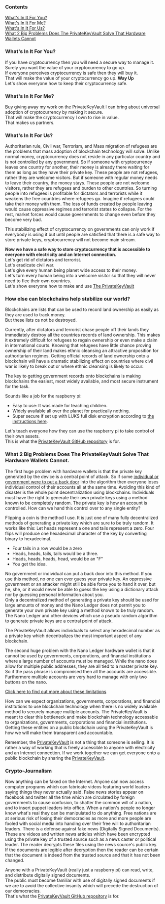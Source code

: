 ### Contents
[What's In It For You?](https://github.com/johnshearing/PrivateKeyVault/tree/master/Motivation#whats-in-it-for-you)  
[What's In It For Me?](https://github.com/johnshearing/PrivateKeyVault/tree/master/Motivation#whats-in-it-for-me)  
[What's In It For Us?](https://github.com/johnshearing/PrivateKeyVault/tree/master/Motivation#whats-in-it-for-us)  
[What 2 Big Problems Does The PrivateKeyVault Solve That Hardware Wallets Cannot](https://github.com/johnshearing/PrivateKeyVault/blob/master/Motivation/README.md#what-2-big-problems-does-the-privatekeyvault-solve-that-hardware-wallets-cannot)

### What's In It For You?  
If you have cryptocurrency then you will need a secure way to manage it.  
Surely you want the value of your cryptocurrency to go up.  
If everyone perceives cryptocurrency is safe then they will buy it.  
That will make the value of your cryptocurrency go up.  **Way Up**  
Let's show everyone how to keep their cryptocurrency safe.  

### What's In It For Me?  
Buy giving away my work on the PrivateKeyVault I can bring about universal adoption of cryptocurrency by making it secure.  
That will make the cryptocurrency I own to rise in value.  
That makes us partners.  

### What's In It For Us?  
Authoritarian rule, Civil war, Terrorism, and Mass migration of refugees are the problems that mass adoption of blockchain technology will solve. Unlike normal money, cryptocurrency does not reside in any particular country and is not controlled by any government. So if someone with cryptocurrency leaves one country for another, their money is already there waiting for them as long as they have their private key. These people are not refugees, rather they are welcome visitors. But if someone with regular money needs to leave their country, the money stays. These people are not welcome visitors, rather they are refugees and burden to other countries. So turning people into refugees is profitable for dictators and terrorists while it weakens the free countries where refugees go. Imagine if refugees could take their money with them. The loss of funds created by people leaving would cause oppressive regimes and terrorist states to collapse. For the rest, market forces would cause governments to change even before they become very bad.  

This stabilizing effect of cryptocurrency on governments can only work if everybody is using it but until people are satisfied that there is a safe way to store private keys, cryptocurrency will not become main stream.  

**Now we have a safe way to store cryptocurrency that is accessible to everyone with electricity and an Internet connection.**  
Let's get rid of dictators and terrorist.  
Let's eradicate civil war.  
Let's give every human being planet wide access to their money.  
Let's turn every human being into a welcome visitor so that they will never need to flee their own countries.  
Let's show everyone how to make and use [The PrivateKeyVault](https://github.com/johnshearing/PrivateKeyVault#privatekeyvault---click-for-open-source-make-instructions)

### How else can blockchains help stabilize our world?  
Blockchains are lists that can be used to record land ownership as easily as they are used to track money.  
But these lists ca not be destroyed.  

Currently, after dictators and terrorist chase people off their lands they immediately destroy all the countries records of land ownership. This makes it extremely difficult for refugees to regain ownership or even make a claim in international courts. Knowing that refugees have little chance proving ownership of their land makes ethnic cleansing an attractive proposition for authoritarian regimes. Getting official records of land ownership onto a blockchain will have a dramatic stabilizing effect on countries where civil war is likely to break out or where ethnic cleansing is likely to occur.  

The key to getting government records onto blockchains is making blockchains the easiest, most widely available, and most secure instrument for the task.  

Sounds like a job for the raspberry pi:  
* Easy to use: It was made for teaching children.  
* Widely available all over the planet for practically nothing.  
* Super secure if set up with LUKS full disk encryption according to [the instructions here](https://github.com/johnshearing/PrivateKeyVault#privatekeyvault---click-for-open-source-make-instructions).

Let's teach everyone how they can use the raspberry pi to take control of their own assets.  
This is what the [PrivateKeyVault GitHub repository](https://github.com/johnshearing/PrivateKeyVault#privatekeyvault---click-for-open-source-make-instructions) is for.  

### What 2 Big Problems Does The PrivateKeyVault Solve That Hardware Wallets Cannot.    
The first huge problem with hardware wallets is that the private key generated by the device is a central point of attack. So if some [individual or government were to put a back door](https://www.wired.com/story/encryption-backdoors-shadow-brokers-vault-7-wannacry/) into the algorithm then everyone loses individual control of their accounts all at the same time. Avoiding this kind of disaster is the whole point decentralization using blockchains. Individuals must have the right to generate their own private keys using a method known to be completely random. The private key is how an account is controlled. How can we hand this control over to any single entity?  

Flipping a coin is the method I use. It is just one of many fully decentralized methods of generating a private key which are sure to be truly random. It works like this: Let heads represent a one and tails represent a zero. Four flips will produce one hexadecimal character of the key by converting binary to hexadecimal.  
* Four tails in a row would be a zero  
* Heads, heads, tails, tails would be a three.  
* Heads, heads, heads, head, would be an "F"  
* You get the idea.  

No government or individual can put a back door into this method. If you use this method, no one can ever guess your private key. An oppressive government or an attacker might still be able force you to hand it over, but he, she, or it would never be able to guess the key using a dictionary attack nor by guessing personal information about you.  
Only a decentralized method of generating a private key should be used for large amounts of money and the Nano Ledger does not permit you to generate your own private key using a method known to be truly random. The Nano Ledger and other devices which use a pseudo random algorithm to generate private keys are a central point of attack.  

The PrivateKeyVault allows individuals to select any hexadecimal number as a private key which decentralizes the most important aspect of any blockchain.  

The second huge problem with the Nano Ledger hardware wallet is that it cannot be used by governments, corporations, and financial institutions where a large number of accounts must be managed. While the nano does allow for multiple public addresses, they are all tied to a master private key. So if the pass phrase is compromised then all the accounts are accessible. Furthermore multiple accounts are very hard to manage with only two buttons on the nano.  

[Click here to find out more about these limitations](https://www.reddit.com/r/ethereumnoobies/comments/7hebj8/ledger_nano_s_multiple_eth_wallets/)  

How can we expect organizations, governments, corporations, and financial institutions to use blockchain technology when there is no widely available method to securely manage multiple accounts. The PrivateKeyVault is meant to clear this bottleneck and make blockchain technology accessable to organizations, governments, corporations and financial institutions. Getting these entities on a public blockchain using the PrivateKeyVault is how we will make them transparent and accountable.  

Remember, the [PrivateKeyVault](https://github.com/johnshearing/PrivateKeyVault#privatekeyvault---click-for-open-source-make-instructions) is not a thing that someone is selling. It is rather a way of working that is freely accessible to anyone with electricity and an Internet connection. If we work together we can get everyone onto a public blockchain by sharing the [PrivateKeyVault](https://github.com/johnshearing/PrivateKeyVault#privatekeyvault---click-for-open-source-make-instructions).  

### Crypto-Journalism  
Now anything can be faked on the Internet. Anyone can now access computer programs which can fabricate videos featuring world leaders saying things they never actually said. False news stories appear on facebook and twitter all the time which are circulated by foreign governments to cause confusion, to shatter the common will of a nation, and to insert puppet leaders into office. When a nation's people no longer know what's real they can be manipulated to do anything. Free nations are at serious risk of losing their democracies as more and more people are fooled with social media into handing over their free will to authoritarian leaders. There is a defense against fake news (Digitally Signed Documents). These are videos and written news articles which have been encrypted using the private key of a trusted source such as a news caster or political leader. The reader decrypts these files using the news source's public key. If the documents are legible after decryption then the reader can be certain that the document is indeed from the trusted source and that it has not been changed. 

Anyone with a PrivateKeyVault (really just a raspberry pi) can read, write, and distribute digitally signed documents.  
The public must become familiar with use of digitally signed documents if we are to avoid the collective insanity which will precede the destruction of our democracies.  
That's what the [PrivateKeyVault GitHub repository](https://github.com/johnshearing/PrivateKeyVault#privatekeyvault---click-for-open-source-make-instructions) is for.  


    
    
